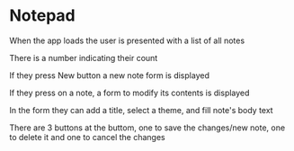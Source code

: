 # Notepad

When the app loads the user is presented with a list of all notes

There is a number indicating their count

If they press New button a new note form is displayed

If they press on a note, a form to modify its contents is displayed

In the form they can add a title, select a theme, and fill note's body text

There are 3 buttons at the buttom, one to save the changes/new note, one to delete it and one to cancel the changes
